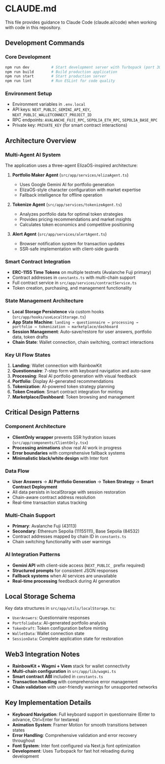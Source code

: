 # CLAUDE.md

This file provides guidance to Claude Code (claude.ai/code) when working with code in this repository.

## Development Commands

### Core Development
```bash
npm run dev          # Start development server with Turbopack (port 3001 typically)
npm run build        # Build production application  
npm run start        # Start production server
npm run lint         # Run ESLint for code quality
```

### Environment Setup
- Environment variables in `.env.local`
- API keys: `NEXT_PUBLIC_GEMINI_API_KEY`, `NEXT_PUBLIC_WALLETCONNECT_PROJECT_ID`
- RPC endpoints: `AVALANCHE_FUJI_RPC`, `SEPOLIA_ETH_RPC`, `SEPOLIA_BASE_RPC`
- Private key: `PRIVATE_KEY` (for smart contract interactions)

## Architecture Overview

### Multi-Agent AI System
The application uses a three-agent ElizaOS-inspired architecture:

1. **Portfolio Maker Agent** (`src/app/services/elizaAgent.ts`)
   - Uses Google Gemini AI for portfolio generation
   - ElizaOS-style character configuration with market expertise
   - Fallback intelligence for offline operation

2. **Tokenize Agent** (`src/app/services/tokenizeAgent.ts`) 
   - Analyzes portfolio data for optimal token strategies
   - Provides pricing recommendations and market insights
   - Calculates token economics and competitive positioning

3. **Alert Agent** (`src/app/services/alertAgent.ts`)
   - Browser notification system for transaction updates
   - SSR-safe implementation with client-side guards

### Smart Contract Integration
- **ERC-1155 Time Tokens** on multiple testnets (Avalanche Fuji primary)
- Contract addresses in `constants.ts` with multi-chain support
- Full contract service in `src/app/services/contractService.ts`
- Token creation, purchasing, and management functionality

### State Management Architecture
- **Local Storage Persistence** via custom hooks (`src/app/hooks/useLocalStorage.ts`)
- **App State Machine**: `landing → questionnaire → processing → portfolio → tokenization → marketplace/dashboard`
- **Session Management**: Auto-save/restore for user answers, portfolio data, token drafts
- **Chain State**: Wallet connection, chain switching, contract interactions

### Key UI Flow States
1. **Landing**: Wallet connection with RainbowKit
2. **Questionnaire**: 7-step form with keyboard navigation and auto-save
3. **Processing**: Real AI portfolio generation with visual feedback
4. **Portfolio**: Display AI-generated recommendations
5. **Tokenization**: AI-powered token strategy planning
6. **Token Creation**: Smart contract integration for minting
7. **Marketplace/Dashboard**: Token browsing and management

## Critical Design Patterns

### Component Architecture
- **ClientOnly wrapper** prevents SSR hydration issues (`src/app/components/ClientOnly.tsx`)
- **Processing animations** show real AI work in progress
- **Error boundaries** with comprehensive fallback systems
- **Minimalistic black/white design** with Inter font

### Data Flow
- **User Answers** → **AI Portfolio Generation** → **Token Strategy** → **Smart Contract Deployment**
- All data persists in localStorage with session restoration
- Chain-aware contract address resolution
- Real-time transaction status tracking

### Multi-Chain Support
- **Primary**: Avalanche Fuji (43113)
- **Secondary**: Ethereum Sepolia (11155111), Base Sepolia (84532)
- Contract addresses mapped by chain ID in `constants.ts`
- Chain switching functionality with user warnings

### AI Integration Patterns
- **Gemini API** with client-side access (`NEXT_PUBLIC_` prefix required)
- **Structured prompts** for consistent JSON responses
- **Fallback systems** when AI services are unavailable
- **Real-time processing** feedback during AI generation

## Local Storage Schema
Key data structures in `src/app/utils/localStorage.ts`:
- `UserAnswers`: Questionnaire responses
- `PortfolioData`: AI-generated portfolio analysis  
- `TokenDraft`: Token configuration before minting
- `WalletData`: Wallet connection state
- `SessionData`: Complete application state for restoration

## Web3 Integration Notes
- **RainbowKit + Wagmi + Viem** stack for wallet connectivity
- **Multi-chain configuration** in `src/app/lib/wagmi.ts`
- **Smart contract ABI** included in `constants.ts`
- **Transaction handling** with comprehensive error management
- **Chain validation** with user-friendly warnings for unsupported networks

## Key Implementation Details
- **Keyboard Navigation**: Full keyboard support in questionnaire (Enter to advance, Ctrl+Enter for textarea)
- **Animation System**: Framer Motion for smooth transitions between states
- **Error Handling**: Comprehensive validation and error recovery throughout
- **Font System**: Inter font configured via Next.js font optimization
- **Development**: Uses Turbopack for fast hot reloading during development